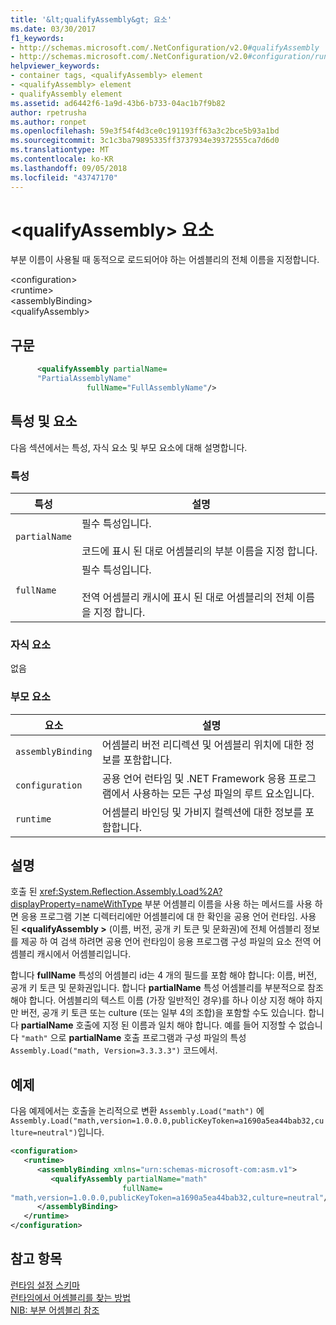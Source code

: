 ```yaml
---
title: '&lt;qualifyAssembly&gt; 요소'
ms.date: 03/30/2017
f1_keywords:
- http://schemas.microsoft.com/.NetConfiguration/v2.0#qualifyAssembly
- http://schemas.microsoft.com/.NetConfiguration/v2.0#configuration/runtime/assemblyBinding/qualifyAssembly
helpviewer_keywords:
- container tags, <qualifyAssembly> element
- <qualifyAssembly> element
- qualifyAssembly element
ms.assetid: ad6442f6-1a9d-43b6-b733-04ac1b7f9b82
author: rpetrusha
ms.author: ronpet
ms.openlocfilehash: 59e3f54f4d3ce0c191193ff63a3c2bce5b93a1bd
ms.sourcegitcommit: 3c1c3ba79895335ff3737934e39372555ca7d6d0
ms.translationtype: MT
ms.contentlocale: ko-KR
ms.lasthandoff: 09/05/2018
ms.locfileid: "43747170"
---
```

# <a name="ltqualifyassemblygt-element"></a>&lt;qualifyAssembly&gt; 요소
부분 이름이 사용될 때 동적으로 로드되어야 하는 어셈블리의 전체 이름을 지정합니다.  
  
 \<configuration>  
\<runtime>  
\<assemblyBinding>  
\<qualifyAssembly>  
  
## <a name="syntax"></a>구문  
  
```xml  
      <qualifyAssembly partialName=  
      "PartialAssemblyName"  
                 fullName="FullAssemblyName"/>  
```  
  
## <a name="attributes-and-elements"></a>특성 및 요소  
 다음 섹션에서는 특성, 자식 요소 및 부모 요소에 대해 설명합니다.  
  
### <a name="attributes"></a>특성  
  
|특성|설명|  
|---------------|-----------------|  
|`partialName`|필수 특성입니다.<br /><br /> 코드에 표시 된 대로 어셈블리의 부분 이름을 지정 합니다.|  
|`fullName`|필수 특성입니다.<br /><br /> 전역 어셈블리 캐시에 표시 된 대로 어셈블리의 전체 이름을 지정 합니다.|  
  
### <a name="child-elements"></a>자식 요소  
 없음  
  
### <a name="parent-elements"></a>부모 요소  
  
|요소|설명|  
|-------------|-----------------|  
|`assemblyBinding`|어셈블리 버전 리디렉션 및 어셈블리 위치에 대한 정보를 포함합니다.|  
|`configuration`|공용 언어 런타임 및 .NET Framework 응용 프로그램에서 사용하는 모든 구성 파일의 루트 요소입니다.|  
|`runtime`|어셈블리 바인딩 및 가비지 컬렉션에 대한 정보를 포함합니다.|  
  
## <a name="remarks"></a>설명  
 호출 된 <xref:System.Reflection.Assembly.Load%2A?displayProperty=nameWithType> 부분 어셈블리 이름을 사용 하는 메서드를 사용 하면 응용 프로그램 기본 디렉터리에만 어셈블리에 대 한 확인을 공용 언어 런타임. 사용 된  **\<qualifyAssembly >** (이름, 버전, 공개 키 토큰 및 문화권)에 전체 어셈블리 정보를 제공 하 여 검색 하려면 공용 언어 런타임이 응용 프로그램 구성 파일의 요소 전역 어셈블리 캐시에서 어셈블리입니다.  
  
 합니다 **fullName** 특성의 어셈블리 id는 4 개의 필드를 포함 해야 합니다: 이름, 버전, 공개 키 토큰 및 문화권입니다. 합니다 **partialName** 특성 어셈블리를 부분적으로 참조 해야 합니다. 어셈블리의 텍스트 이름 (가장 일반적인 경우)를 하나 이상 지정 해야 하지만 버전, 공개 키 토큰 또는 culture (또는 일부 4의 조합)을 포함할 수도 있습니다. 합니다 **partialName** 호출에 지정 된 이름과 일치 해야 합니다. 예를 들어 지정할 수 없습니다 `"math"` 으로 **partialName** 호출 프로그램과 구성 파일의 특성 `Assembly.Load("math, Version=3.3.3.3")` 코드에서.  
  
## <a name="example"></a>예제  
 다음 예제에서는 호출을 논리적으로 변환 `Assembly.Load("math")` 에 `Assembly.Load("math,version=1.0.0.0,publicKeyToken=a1690a5ea44bab32,culture=neutral")`입니다.  
  
```xml  
<configuration>  
   <runtime>  
      <assemblyBinding xmlns="urn:schemas-microsoft-com:asm.v1">  
         <qualifyAssembly partialName="math"   
                         fullName=  
"math,version=1.0.0.0,publicKeyToken=a1690a5ea44bab32,culture=neutral"/>  
      </assemblyBinding>  
   </runtime>  
</configuration>  
```  
  
## <a name="see-also"></a>참고 항목  
 [런타임 설정 스키마](../../../../../docs/framework/configure-apps/file-schema/runtime/index.md)  
 [런타임에서 어셈블리를 찾는 방법](../../../../../docs/framework/deployment/how-the-runtime-locates-assemblies.md)  
 [NIB: 부분 어셈블리 참조](https://msdn.microsoft.com/library/ec90f07a-398c-4306-9401-0fc5ff9cb59f)
